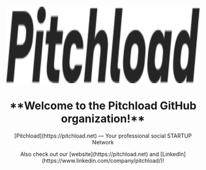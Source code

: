 <p align="center">
  <a href="https://github.com/pitchload-dev/.github/blob/main/logo">
    <picture height="200">
      <source media="(prefers-color-scheme: dark)" srcset="https://github.com/pitchload-dev/.github/blob/main/logo/logo-dark.svg">
      <img alt="Pitchload Logo" src="https://github.com/pitchload-dev/.github/blob/main/logo/logo-light.svg" height="200">
    </picture>
  </a>
</p>

<h1 align="center">
**Welcome to the Pitchload GitHub organization!**
</h1>
<p align="center">
[Pitchload](https://pitchload.net) — Your professional social STARTUP Network
<p>

<p align="center">
Also check out our [website](https://pitchload.net) and [LinkedIn](https://www.linkedin.com/company/pitchload/)!
<p>

